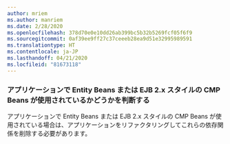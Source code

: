 ```yaml
---
author: mriem
ms.author: manriem
ms.date: 2/28/2020
ms.openlocfilehash: 378d70e0e10dd26ab399bc5b32b5269fcf05f6f9
ms.sourcegitcommit: 0af39ee9ff27c37ceeeb28ea9d51e32995989591
ms.translationtype: HT
ms.contentlocale: ja-JP
ms.lasthandoff: 04/21/2020
ms.locfileid: "81673118"
---
```

### <a name="determine-whether-your-application-uses-entity-beans-or-ejb-2x-style-cmp-beans"></a>アプリケーションで Entity Beans または EJB 2.x スタイルの CMP Beans が使用されているかどうかを判断する

アプリケーションで Entity Beans または EJB 2.x スタイルの CMP Beans が使用されている場合は、アプリケーションをリファクタリングしてこれらの依存関係を削除する必要があります。
